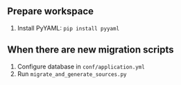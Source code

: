 ## Prepare workspace
1. Install PyYAML: `pip install pyyaml`

## When there are new migration scripts
1. Configure database in `conf/application.yml`
2. Run `migrate_and_generate_sources.py`